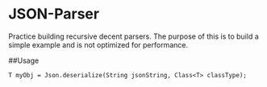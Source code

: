 # JSON-Parser

Practice building recursive decent parsers. The purpose of this is to build a simple example and is not optimized for performance.

##Usage

```
T myObj = Json.deserialize(String jsonString, Class<T> classType);
```
